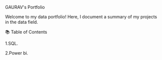 GAURAV's Portfolio


Welcome to my data portfolio! Here, I document a summary of my projects in the data field.



📚 Table of Contents

1.SQL.

2.Power bi.
